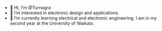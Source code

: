 - 👋 Hi, I’m @Turnagra
- 👀 I’m interested in electronic design and applications.
- 🌱 I’m currently learning electrical and electronic engineering. I am in my second year at the University of Waikato.

<!---
Turnagra/Turnagra is a ✨ special ✨ repository because its `README.md` (this file) appears on your GitHub profile.
You can click the Preview link to take a look at your changes.
--->

